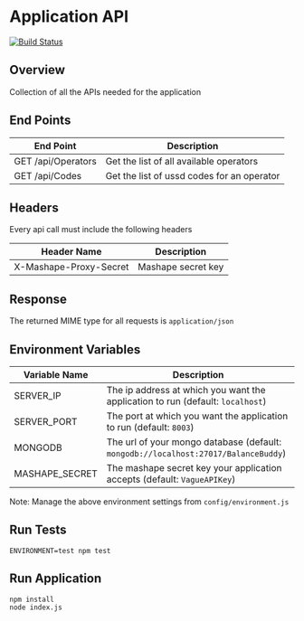 # Application API
[![Build Status](https://travis-ci.org/rahuldean/apps-balance-buddy.svg?branch=v2.0.0)](https://travis-ci.org/rahuldean/apps-balance-buddy)

## Overview
Collection of all the APIs needed for the application

## End Points
| End Point | Description |
|-----------| ----------- |
| GET /api/Operators | Get the list of all available operators |
| GET /api/Codes | Get the list of ussd codes for an operator |

## Headers
Every api call must include the following headers

| Header Name | Description |
| ----------- | ----------- |
| X-Mashape-Proxy-Secret | Mashape secret key |

## Response
The returned MIME type for all requests is ``` application/json ```

## Environment Variables

| Variable Name | Description |
| ----------- | ----------- |
| SERVER_IP | The ip address at which you want the application to run (default: ```localhost```) |
| SERVER_PORT | The port at which you want the application to run (default: ```8003```) |
| MONGODB | The url of your mongo database (default: ``` mongodb://localhost:27017/BalanceBuddy ```) |
| MASHAPE_SECRET | The mashape secret key your application accepts (default: ```VagueAPIKey```) |

Note:
Manage the above environment settings from ``` config/environment.js ```

## Run Tests
``` ENVIRONMENT=test npm test ```

## Run Application
```
npm install
node index.js
```
